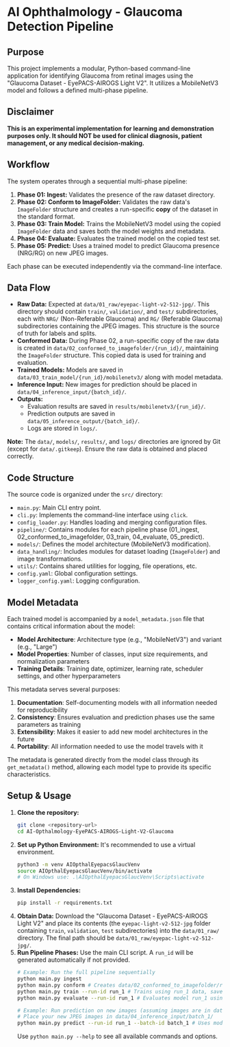 # AI Ophthalmology - Glaucoma Detection Pipeline

## Purpose

This project implements a modular, Python-based command-line application for identifying Glaucoma from retinal images using the "Glaucoma Dataset - EyePACS-AIROGS Light V2". It utilizes a MobileNetV3 model and follows a defined multi-phase pipeline.

## Disclaimer

**This is an experimental implementation for learning and demonstration purposes only. It should NOT be used for clinical diagnosis, patient management, or any medical decision-making.**

## Workflow

The system operates through a sequential multi-phase pipeline:

1.  **Phase 01: Ingest:** Validates the presence of the raw dataset directory.
2.  **Phase 02: Conform to ImageFolder:** Validates the raw data's `ImageFolder` structure and creates a run-specific **copy** of the dataset in the standard format.
3.  **Phase 03: Train Model:** Trains the MobileNetV3 model using the copied `ImageFolder` data and saves both the model weights and metadata.
4.  **Phase 04: Evaluate:** Evaluates the trained model on the copied test set.
5.  **Phase 05: Predict:** Uses a trained model to predict Glaucoma presence (NRG/RG) on new JPEG images.

Each phase can be executed independently via the command-line interface.

## Data Flow

*   **Raw Data:** Expected at `data/01_raw/eyepac-light-v2-512-jpg/`. This directory should contain `train/`, `validation/`, and `test/` subdirectories, each with `NRG/` (Non-Referable Glaucoma) and `RG/` (Referable Glaucoma) subdirectories containing the JPEG images. This structure is the source of truth for labels and splits.
*   **Conformed Data:** During Phase 02, a run-specific copy of the raw data is created in `data/02_conformed_to_imagefolder/{run_id}/`, maintaining the `ImageFolder` structure. This copied data is used for training and evaluation.
*   **Trained Models:** Models are saved in `data/03_train_model/{run_id}/mobilenetv3/` along with model metadata.
*   **Inference Input:** New images for prediction should be placed in `data/04_inference_input/{batch_id}/`.
*   **Outputs:**
    *   Evaluation results are saved in `results/mobilenetv3/{run_id}/`.
    *   Prediction outputs are saved in `data/05_inference_output/{batch_id}/`.
    *   Logs are stored in `logs/`.

**Note:** The `data/`, `models/`, `results/`, and `logs/` directories are ignored by Git (except for `data/.gitkeep`). Ensure the raw data is obtained and placed correctly.

## Code Structure

The source code is organized under the `src/` directory:

*   `main.py`: Main CLI entry point.
*   `cli.py`: Implements the command-line interface using `click`.
*   `config_loader.py`: Handles loading and merging configuration files.
*   `pipeline/`: Contains modules for each pipeline phase (01_ingest, 02_conformed_to_imagefolder, 03_train, 04_evaluate, 05_predict).
*   `models/`: Defines the model architecture (MobileNetV3 modification).
*   `data_handling/`: Includes modules for dataset loading (`ImageFolder`) and image transformations.
*   `utils/`: Contains shared utilities for logging, file operations, etc.
*   `config.yaml`: Global configuration settings.
*   `logger_config.yaml`: Logging configuration.

## Model Metadata

Each trained model is accompanied by a `model_metadata.json` file that contains critical information about the model:

* **Model Architecture**: Architecture type (e.g., "MobileNetV3") and variant (e.g., "Large")
* **Model Properties**: Number of classes, input size requirements, and normalization parameters
* **Training Details**: Training date, optimizer, learning rate, scheduler settings, and other hyperparameters

This metadata serves several purposes:
1. **Documentation**: Self-documenting models with all information needed for reproducibility
2. **Consistency**: Ensures evaluation and prediction phases use the same parameters as training
3. **Extensibility**: Makes it easier to add new model architectures in the future
4. **Portability**: All information needed to use the model travels with it

The metadata is generated directly from the model class through its `get_metadata()` method, allowing each model type to provide its specific characteristics.

## Setup & Usage

1.  **Clone the repository:**
    ```bash
    git clone <repository-url>
    cd AI-Opthalmology-EyePACS-AIROGS-Light-V2-Glaucoma
    ```
2.  **Set up Python Environment:** It's recommended to use a virtual environment.
    ```bash
    python3 -m venv AIOpthalEyepacsGlaucVenv
    source AIOpthalEyepacsGlaucVenv/bin/activate
    # On Windows use: .\AIOpthalEyepacsGlaucVenv\Scripts\activate
    ```
3.  **Install Dependencies:**
    ```bash
    pip install -r requirements.txt
    ```
4.  **Obtain Data:** Download the "Glaucoma Dataset - EyePACS-AIROGS Light V2" and place its contents (the `eyepac-light-v2-512-jpg` folder containing `train`, `validation`, `test` subdirectories) into the `data/01_raw/` directory. The final path should be `data/01_raw/eyepac-light-v2-512-jpg/`.
5.  **Run Pipeline Phases:** Use the main CLI script. A `run_id` will be generated automatically if not provided.
    ```bash
    # Example: Run the full pipeline sequentially
    python main.py ingest
    python main.py conform # Creates data/02_conformed_to_imagefolder/run_1/
    python main.py train --run-id run_1 # Trains using run_1 data, saves model to data/03_train_model/run_1/mobilenetv3/
    python main.py evaluate --run-id run_1 # Evaluates model run_1 using test data
    
    # Example: Run prediction on new images (assuming images are in data/04_inference_input/batch_1/)
    # Place your new JPEG images in data/04_inference_input/batch_1/
    python main.py predict --run-id run_1 --batch-id batch_1 # Uses model run_1
    ```
    Use `python main.py --help` to see all available commands and options.
